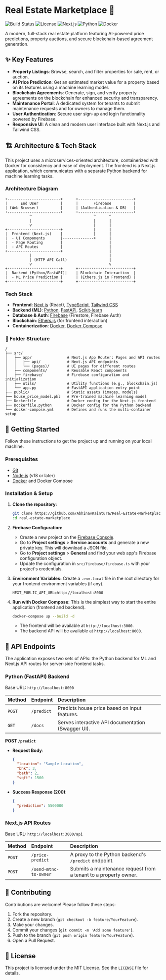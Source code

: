 # Real Estate Marketplace 🏡

![Build Status](https://img.shields.io/badge/build-passing-brightgreen)
![License](https://img.shields.io/badge/license-MIT-blue)
![Next.js](https://img.shields.io/badge/Next.js-14-black?logo=next.js)
![Python](https://img.shields.io/badge/Python-3.11-blue?logo=python)
![Docker](https://img.shields.io/badge/Docker-20.10-blue?logo=docker)

A modern, full-stack real estate platform featuring AI-powered price predictions, property auctions, and secure blockchain-based agreement generation.

## ✨ Key Features

*   **Property Listings**: Browse, search, and filter properties for sale, rent, or auction.
*   **AI Price Prediction**: Get an estimated market value for a property based on its features using a machine learning model.
*   **Blockchain Agreements**: Generate, sign, and verify property agreements on the blockchain for enhanced security and transparency.
*   **Maintenance Portal**: A dedicated system for tenants to submit maintenance requests and for owners to manage them.
*   **User Authentication**: Secure user sign-up and login functionality powered by Firebase.
*   **Responsive UI**: A clean and modern user interface built with Next.js and Tailwind CSS.

## 🏗️ Architecture & Tech Stack

This project uses a microservices-oriented architecture, containerized with Docker for consistency and ease of deployment. The frontend is a Next.js application, which communicates with a separate Python backend for machine learning tasks.

### Architecture Diagram

```
+------------------------+      +-------------------------+
|      End User          |      |       Firebase          |
| (Web Browser)          |      | (Authentication & DB)   |
+------------------------+      +-------------------------+
           ^                            ^      ^
           |                            |      |
           v                            |      |
+------------------------+              |      |
|  Frontend (Next.js)    |              |      |
|  - UI Components       |--------------+      |
|  - Page Routing        |                     |
|  - API Routes          |                     |
+------------------------+                     |
           |                                   |
           | (HTTP API Call)                   |
           v                                   v
+------------------------+      +-------------------------+
|  Backend (Python/FastAPI)|    | Blockchain Interaction  |
|  - ML Price Prediction |      | (Ethers.js in Frontend) |
+------------------------+      +-------------------------+

```

### Tech Stack

*   **Frontend**: [Next.js](https://nextjs.org/) (React), [TypeScript](https://www.typescriptlang.org/), [Tailwind CSS](https://tailwindcss.com/)
*   **Backend (ML)**: [Python](https://www.python.org/), [FastAPI](https://fastapi.tiangolo.com/), [Scikit-learn](https://scikit-learn.org/)
*   **Database & Auth**: [Firebase](https://firebase.google.com/) (Firestore, Firebase Auth)
*   **Blockchain**: [Ethers.js](https://ethers.io/) (for frontend interaction)
*   **Containerization**: [Docker](https://www.docker.com/), [Docker Compose](https://docs.docker.com/compose/)

### 📂 Folder Structure

```
/
├── src/
│   ├── app/                # Next.js App Router: Pages and API routes
│   │   ├── api/            # Next.js API endpoints
│   │   └── (pages)/        # UI pages for different routes
│   ├── components/         # Reusable React components
│   ├── firebase/           # Firebase configuration and initialization
│   ├── utils/              # Utility functions (e.g., blockchain.js)
│   └── app.py              # FastAPI application entry point
├── public/                 # Static assets (images, models)
├── house_price_model.pkl   # Pre-trained machine learning model
├── Dockerfile              # Docker config for the Next.js frontend
├── Dockerfile.python       # Docker config for the Python backend
└── docker-compose.yml      # Defines and runs the multi-container setup
```

## 🚀 Getting Started

Follow these instructions to get the project up and running on your local machine.

### Prerequisites

*   [Git](https://git-scm.com/)
*   [Node.js](https://nodejs.org/) (v18 or later)
*   [Docker](https://www.docker.com/products/docker-desktop/) and Docker Compose

### Installation & Setup

1.  **Clone the repository:**
    ```bash
    git clone https://github.com/AbhinavKaintura/Real-Estate-Marketplace.git
    cd real-estate-marketplace
    ```

2.  **Firebase Configuration:**
    *   Create a new project on the [Firebase Console](https://console.firebase.google.com/).
    *   Go to **Project settings** > **Service accounts** and generate a new private key. This will download a JSON file.
    *   Go to **Project settings** > **General** and find your web app's Firebase configuration object.
    *   Update the configuration in `src/firebase/firebase.ts` with your project's credentials.

3.  **Environment Variables:**
    Create a `.env.local` file in the root directory for your frontend environment variables (if any).
    ```
    NEXT_PUBLIC_API_URL=http://localhost:8000
    ```

4.  **Run with Docker Compose:**
    This is the simplest way to start the entire application (frontend and backend).
    ```bash
    docker-compose up --build -d
    ```

    *   The frontend will be available at `http://localhost:3000`.
    *   The backend API will be available at `http://localhost:8000`.

## 🔌 API Endpoints

The application exposes two sets of APIs: the Python backend for ML and Next.js API routes for server-side frontend tasks.

### Python (FastAPI) Backend

Base URL: `http://localhost:8000`

| Method | Endpoint      | Description                                       |
| :----- | :------------ | :------------------------------------------------ |
| `POST` | `/predict`    | Predicts house price based on input features.     |
| `GET`  | `/docs`       | Serves interactive API documentation (Swagger UI).|

**POST `/predict`**

*   **Request Body**:
    ```json
    {
      "location": "Sample Location",
      "bhk": 3,
      "bath": 2,
      "sqft": 1500
    }
    ```
*   **Success Response (200)**:
    ```json
    {
      "prediction": 5500000
    }
    ```

### Next.js API Routes

Base URL: `http://localhost:3000/api`

| Method | Endpoint                  | Description                               |
| :----- | :------------------------ | :---------------------------------------- |
| `POST` | `/price-predict`          | A proxy to the Python backend's `/predict` endpoint. |
| `POST` | `/send-mtnc-to-owner`     | Submits a maintenance request from a tenant to a property owner. |

## 🤝 Contributing

Contributions are welcome! Please follow these steps:

1.  Fork the repository.
2.  Create a new branch (`git checkout -b feature/YourFeature`).
3.  Make your changes.
4.  Commit your changes (`git commit -m 'Add some feature'`).
5.  Push to the branch (`git push origin feature/YourFeature`).
6.  Open a Pull Request.

## 📜 License

This project is licensed under the MIT License. See the `LICENSE` file for details.
